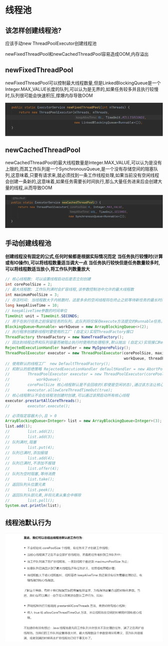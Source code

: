 # 线程池

## 该怎样创建线程池?

应该手动new ThreadPoolExecutor创建线程池

newFixedThreadPool和newCachedThreadPool容易造成OOM,内存溢出

## newFixedThreadPool

newFixedThreadPool可以控制最大线程数量,但是LinkedBlockingQueue是一个Integer.MAX_VALUE长度的队列,可以认为是无界的,如果任务较多并且执行较慢时,队列很可能会快速积压,撑爆内存导致OOM

![image-20210524145348858](assets/image-20210524145348858.png)

## newCachedThreadPool

newCachedThreadPool的最大线程数量是Integer.MAX_VALUE,可以认为是没有上限的,而其工作队列是一个SynchronousQueue,是一个没有存储空间的阻塞队列,这意味着,只要有请求来,就必须找到一条工作线程处理,如果当前没有空闲线程会创建一条新的,这意味着,如果任务需要长时间执行,那么大量任务进来后会创建大量的线程,从而导致OOM

![image-20210524145709662](assets/image-20210524145709662.png)

## 手动创建线程池

**创建线程没有固定的公式,任何时候都是根据实际情况而定**
**当任务执行较慢时(计算或有IO操作),可以将线程数量适当调大一点**
**当任务执行较快但是任务数量较多时,可以将线程数适当放小,将工作队列数量放大**

```java
// 核心线程数: 可以设置线程启动后是否立刻创建
int corePoolSize = 2;
// 最大线程数: 工作队列满时会扩容线程,该参数控制池中允许的最大线程数
int maximumPoolSize = 3;
// 存活时间: 当线程数大于内核数时，这是多余的空闲线程将在终止之前等待新任务的最长时间
long keepAliveTime = 10;
// keepAliveTime参数的时间单位
TimeUnit unit = TimeUnit.SECONDS;
// 用于在执行任务之前保留任务的队列。此队列将仅保存execute方法提交的Runnable任务。
BlockingQueue<Runnable> workQueue = new ArrayBlockingQueue<>(2);
// 执行程序创建新线程时要使用的工厂 (自定义)实现ThreadFactory接口
ThreadFactory threadFactory = new NameTreadFactory();
// 因达到线程边界和队列容量而被阻止执行时使用的处理程序,默认抛出 (自定义)实现接口RejectedExecutionHandler
RejectedExecutionHandler handler = new MyIgnorePolicy();
ThreadPoolExecutor executor = new ThreadPoolExecutor(corePoolSize, maximumPoolSize, keepAliveTime, unit,
                                                     workQueue, threadFactory, handler);
// 使用默认的线程工厂  new DefaultThreadFactory();
// 和默认的拒绝策略 RejectedExecutionHandler defaultHandler = new AbortPolicy();
//        ThreadPoolExecutor executor = new ThreadPoolExecutor(corePoolSize, maximumPoolSize, keepAliveTime, unit,
//            workQueue);
//        corePoolSize 核心线程默认是不会回收的(即使是空闲状态),通过该方法让核心线程也受到keepAliveTime限制
//        executor.allowCoreThreadTimeOut(true);
// 核心线程默认不会在线程池创建时创建,可以通过该预启动所有核心线程
executor.prestartAllCoreThreads();
//        executor.execute();
```

```java
// 必须指定容器大小,且 > 0
ArrayBlockingQueue<Integer> list = new ArrayBlockingQueue<Integer>(3);
list.add(1);
//        list.add(2);
//        list.add(3);
// 队列满时,阻塞
//        list.put(4);
// 队列已满时,添加报错
//        list.add(4);
// 队列已满时,不添加不报错
//        list.offer(4);
// 队列为空时阻塞,等待消费
//        list.take();
// 返回队列头位置元素
//        list.peek();
// 返回队列头部元素,并将元素从集合中移除
//        list.poll();
System.out.println(list);
```

## 线程池默认行为

![image-20210524152116426](assets/image-20210524152116426.png)



